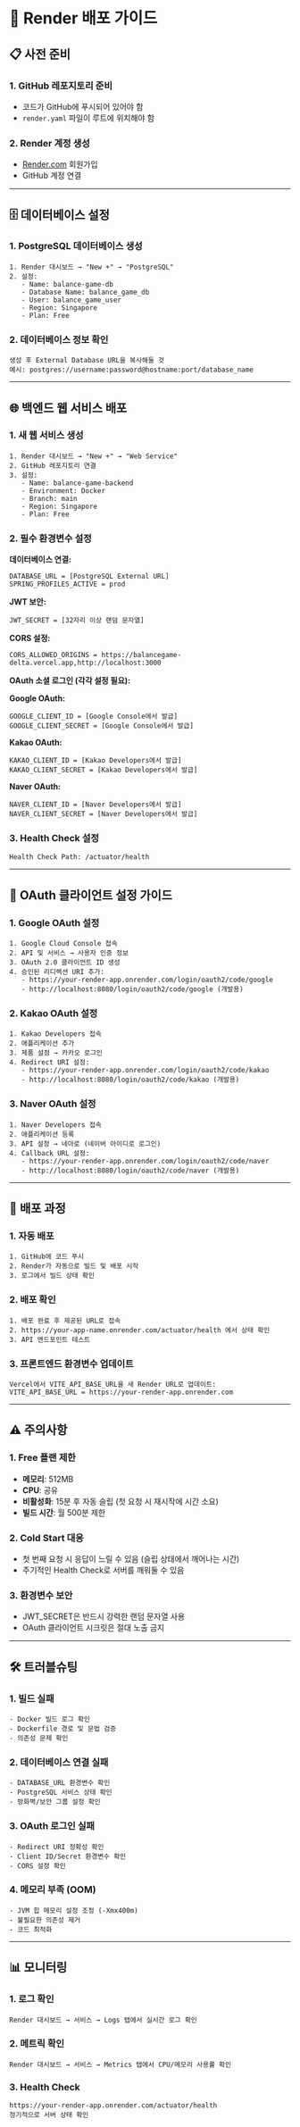 # 🚀 Render 배포 가이드

## 📋 사전 준비

### 1. GitHub 레포지토리 준비
- 코드가 GitHub에 푸시되어 있어야 함
- `render.yaml` 파일이 루트에 위치해야 함

### 2. Render 계정 생성
- [Render.com](https://render.com) 회원가입
- GitHub 계정 연결

---

## 🗄️ 데이터베이스 설정

### 1. PostgreSQL 데이터베이스 생성
```
1. Render 대시보드 → "New +" → "PostgreSQL"
2. 설정:
   - Name: balance-game-db
   - Database Name: balance_game_db
   - User: balance_game_user
   - Region: Singapore
   - Plan: Free
```

### 2. 데이터베이스 정보 확인
```
생성 후 External Database URL을 복사해둘 것
예시: postgres://username:password@hostname:port/database_name
```

---

## 🌐 백엔드 웹 서비스 배포

### 1. 새 웹 서비스 생성
```
1. Render 대시보드 → "New +" → "Web Service"
2. GitHub 레포지토리 연결
3. 설정:
   - Name: balance-game-backend
   - Environment: Docker
   - Branch: main
   - Region: Singapore
   - Plan: Free
```

### 2. 필수 환경변수 설정

**데이터베이스 연결:**
```
DATABASE_URL = [PostgreSQL External URL]
SPRING_PROFILES_ACTIVE = prod
```

**JWT 보안:**
```
JWT_SECRET = [32자리 이상 랜덤 문자열]
```

**CORS 설정:**
```
CORS_ALLOWED_ORIGINS = https://balancegame-delta.vercel.app,http://localhost:3000
```

**OAuth 소셜 로그인 (각각 설정 필요):**

**Google OAuth:**
```
GOOGLE_CLIENT_ID = [Google Console에서 발급]
GOOGLE_CLIENT_SECRET = [Google Console에서 발급]
```

**Kakao OAuth:**
```
KAKAO_CLIENT_ID = [Kakao Developers에서 발급]
KAKAO_CLIENT_SECRET = [Kakao Developers에서 발급]
```

**Naver OAuth:**
```
NAVER_CLIENT_ID = [Naver Developers에서 발급]
NAVER_CLIENT_SECRET = [Naver Developers에서 발급]
```

### 3. Health Check 설정
```
Health Check Path: /actuator/health
```

---

## 🔑 OAuth 클라이언트 설정 가이드

### 1. Google OAuth 설정
```
1. Google Cloud Console 접속
2. API 및 서비스 → 사용자 인증 정보
3. OAuth 2.0 클라이언트 ID 생성
4. 승인된 리디렉션 URI 추가:
   - https://your-render-app.onrender.com/login/oauth2/code/google
   - http://localhost:8080/login/oauth2/code/google (개발용)
```

### 2. Kakao OAuth 설정
```
1. Kakao Developers 접속
2. 애플리케이션 추가
3. 제품 설정 → 카카오 로그인
4. Redirect URI 설정:
   - https://your-render-app.onrender.com/login/oauth2/code/kakao
   - http://localhost:8080/login/oauth2/code/kakao (개발용)
```

### 3. Naver OAuth 설정
```
1. Naver Developers 접속
2. 애플리케이션 등록
3. API 설정 → 네아로 (네이버 아이디로 로그인)
4. Callback URL 설정:
   - https://your-render-app.onrender.com/login/oauth2/code/naver
   - http://localhost:8080/login/oauth2/code/naver (개발용)
```

---

## 🚀 배포 과정

### 1. 자동 배포
```
1. GitHub에 코드 푸시
2. Render가 자동으로 빌드 및 배포 시작
3. 로그에서 빌드 상태 확인
```

### 2. 배포 확인
```
1. 배포 완료 후 제공된 URL로 접속
2. https://your-app-name.onrender.com/actuator/health 에서 상태 확인
3. API 엔드포인트 테스트
```

### 3. 프론트엔드 환경변수 업데이트
```
Vercel에서 VITE_API_BASE_URL을 새 Render URL로 업데이트:
VITE_API_BASE_URL = https://your-render-app.onrender.com
```

---

## ⚠️ 주의사항

### 1. Free 플랜 제한
- **메모리**: 512MB
- **CPU**: 공유
- **비활성화**: 15분 후 자동 슬립 (첫 요청 시 재시작에 시간 소요)
- **빌드 시간**: 월 500분 제한

### 2. Cold Start 대응
- 첫 번째 요청 시 응답이 느릴 수 있음 (슬립 상태에서 깨어나는 시간)
- 주기적인 Health Check로 서버를 깨워둘 수 있음

### 3. 환경변수 보안
- JWT_SECRET은 반드시 강력한 랜덤 문자열 사용
- OAuth 클라이언트 시크릿은 절대 노출 금지

---

## 🛠️ 트러블슈팅

### 1. 빌드 실패
```
- Docker 빌드 로그 확인
- Dockerfile 경로 및 문법 검증
- 의존성 문제 확인
```

### 2. 데이터베이스 연결 실패
```
- DATABASE_URL 환경변수 확인
- PostgreSQL 서비스 상태 확인
- 방화벽/보안 그룹 설정 확인
```

### 3. OAuth 로그인 실패
```
- Redirect URI 정확성 확인
- Client ID/Secret 환경변수 확인
- CORS 설정 확인
```

### 4. 메모리 부족 (OOM)
```
- JVM 힙 메모리 설정 조정 (-Xmx400m)
- 불필요한 의존성 제거
- 코드 최적화
```

---

## 📊 모니터링

### 1. 로그 확인
```
Render 대시보드 → 서비스 → Logs 탭에서 실시간 로그 확인
```

### 2. 메트릭 확인
```
Render 대시보드 → 서비스 → Metrics 탭에서 CPU/메모리 사용률 확인
```

### 3. Health Check
```
https://your-render-app.onrender.com/actuator/health
정기적으로 서버 상태 확인
```